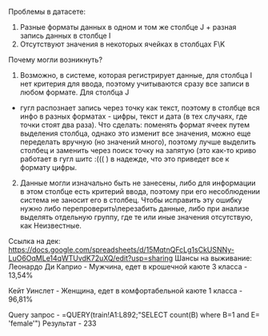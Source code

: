 Проблемы в датасете:
1. Разные форматы данных в одном и том же столбце J + разная запись данных в столбце I
2. Отсутствуют значения в некоторых ячейках в столбцах F\K

Почему могли возникнуть?
1. Возможно, в системе, которая регистрирует данные, для столбца I нет критерия для ввода, поэтому учитываются сразу все записи в любом формате. Для столбца J
- гугл распознает запись через точку как текст, поэтому в столбце вся инфо в разных форматах - цифры, текст и дата (в тех случаях, где точки стоят два раза). 
Что сделать: поменять формат ячеек путем выделения столбца, однако это изменит все значения,  можно еще переделать вручную (но значений много), поэтому лучше
выделить столбец и заменить через поиск точку на запятую (это как-то криво работает в гугл шитс :((( ) в надежде, что это приведет все к формату цифры. 
2. Данные могли изначально быть не занесены, либо для информации в этом столбце есть критерий ввода, поэтому при его несоблюдении система не заносит его в столбец. Чтобы исправить эту ошибку нужно либо перепроверить\перезабить данные, либо при анализе выделять отдельную группу, где те или иные значения отсутствую, как Неизвестные. 

Ссылка на дек: https://docs.google.com/spreadsheets/d/15MqtnQFcLg1sCkUSNNy-LuO6OqMLe14qWTUvdK72uXQ/edit?usp=sharing 
Шансы на выживание:
Леонардо Ди Каприо - Мужчина, едет в крошечной каюте 3 класса - 13,54%

Кейт Уинслет - Женщина, едет в комфортабельной каюте 1 класса - 96,81%

Query запрос - =QUERY(train!A1:L892;"SELECT count(B) where B=1 and E= 'female'")
Результат - 233
